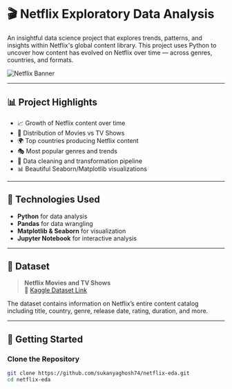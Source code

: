 # 🎬 Netflix Exploratory Data Analysis

An insightful data science project that explores trends, patterns, and insights within Netflix's global content library. This project uses Python to uncover how content has evolved on Netflix over time — across genres, countries, and formats.

![Netflix Banner](sukanyaghosh74/netflix-eda/main/images/banner.png)

---

## 📊 Project Highlights

- 📈 Growth of Netflix content over time
- 🎥 Distribution of Movies vs TV Shows
- 🌍 Top countries producing Netflix content
- 🎭 Most popular genres and trends
- 🧹 Data cleaning and transformation pipeline
- 📊 Beautiful Seaborn/Matplotlib visualizations

---

## 🧠 Technologies Used

- **Python** for data analysis
- **Pandas** for data wrangling
- **Matplotlib & Seaborn** for visualization
- **Jupyter Notebook** for interactive analysis

---

## 📁 Dataset

> **Netflix Movies and TV Shows**  
> 📌 [Kaggle Dataset Link](https://www.kaggle.com/datasets/shivamb/netflix-shows)

The dataset contains information on Netflix’s entire content catalog including title, country, genre, release date, rating, duration, and more.

---

## 🚀 Getting Started

### Clone the Repository

```bash
git clone https://github.com/sukanyaghosh74/netflix-eda.git
cd netflix-eda

